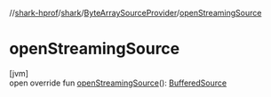 //[shark-hprof](../../../index.md)/[shark](../index.md)/[ByteArraySourceProvider](index.md)/[openStreamingSource](open-streaming-source.md)

# openStreamingSource

[jvm]\
open override fun [openStreamingSource](open-streaming-source.md)(): [BufferedSource](https://square.github.io/okio/2.x/okio/okio/-buffered-source/index.html)
